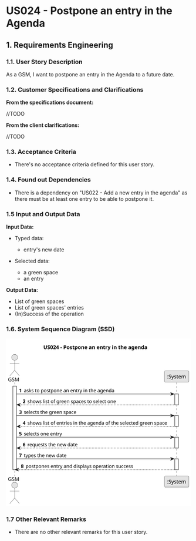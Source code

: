 # US024 - Postpone an entry in the Agenda


## 1. Requirements Engineering

### 1.1. User Story Description

As a GSM, I want to postpone an entry in the Agenda to a future date.

### 1.2. Customer Specifications and Clarifications 

**From the specifications document:**

//TODO

**From the client clarifications:**

//TODO


### 1.3. Acceptance Criteria

* There's no acceptance criteria defined for this user story.

### 1.4. Found out Dependencies

* There is a dependency on "US022 - Add a new entry in the agenda" as there must be at least one entry to be able to postpone it.

### 1.5 Input and Output Data

**Input Data:**

* Typed data:
    * entry's new date

* Selected data:
  * a green space
  * an entry

**Output Data:**

* List of green spaces
* List of green spaces' entries
* (In)Success of the operation

### 1.6. System Sequence Diagram (SSD)

![System Sequence Diagram - US024](svg/us024-system-sequence-diagram.svg)


### 1.7 Other Relevant Remarks

* There are no other relevant remarks for this user story.
